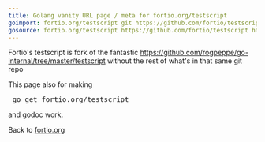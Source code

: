 ```yaml
---
title: Golang vanity URL page / meta for fortio.org/testscript
goimport: fortio.org/testscript git https://github.com/fortio/testscript
gosource: fortio.org/testscript https://github.com/fortio/testscript https://github.com/fortio/testscript/tree/main{/dir} https://github.com/fortio/testscript/blob/main{/dir}/{file}#L{line}
---
```


Fortio's testscript is fork of the fantastic https://github.com/rogpeppe/go-internal/tree/master/testscript without the rest of what's in that same git repo

This page also for making
<pre>
 go get fortio.org/testscript
</pre>
and godoc work.
<p>
Back to <a href="https://fortio.org/">fortio.org</a>
